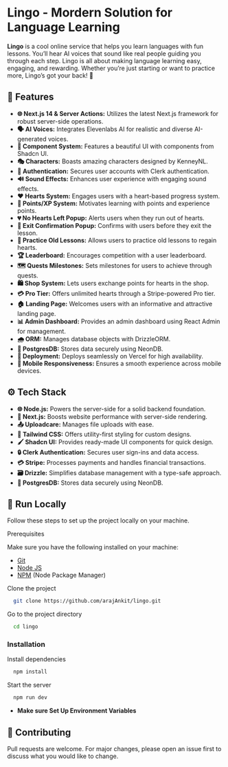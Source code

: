 
# Lingo - Mordern Solution for Language Learning

**Lingo** is a cool online service that helps you learn languages with fun lessons. You’ll hear AI voices that sound like real people guiding you through each step. Lingo is all about making language learning easy, engaging, and rewarding. Whether you’re just starting or want to practice more, Lingo’s got your back! 🌟
## 🤖 Features

- **🌐 Next.js 14 & Server Actions:** Utilizes the latest Next.js framework for robust server-side operations.
- **🗣 AI Voices:** Integrates Elevenlabs AI for realistic and diverse AI-generated voices.
- **🎨 Component System:** Features a beautiful UI with components from Shadcn UI.
- **🎭 Characters:** Boasts amazing characters designed by KenneyNL.
- **🔐 Authentication:** Secures user accounts with Clerk authentication.
- **🔊 Sound Effects:** Enhances user experience with engaging sound effects.
- **❤️ Hearts System:** Engages users with a heart-based progress system.
- **🌟 Points/XP System:** Motivates learning with points and experience points.
- **💔 No Hearts Left Popup:** Alerts users when they run out of hearts.
- **🚪 Exit Confirmation Popup:** Confirms with users before they exit the lesson.
- **🔄 Practice Old Lessons:** Allows users to practice old lessons to regain hearts.
- **🏆 Leaderboard:** Encourages competition with a user leaderboard.
- **🗺 Quests Milestones:** Sets milestones for users to achieve through quests.
- **🛍 Shop System:** Lets users exchange points for hearts in the shop.
- **💳 Pro Tier:** Offers unlimited hearts through a Stripe-powered Pro tier.
- **🏠 Landing Page:** Welcomes users with an informative and attractive landing page.
- **📊 Admin Dashboard:** Provides an admin dashboard using React Admin for management.
- **🌧 ORM:** Manages database objects with DrizzleORM.
- **💾 PostgresDB:** Stores data securely using NeonDB.
- **🚀 Deployment:** Deploys seamlessly on Vercel for high availability.
- **📱 Mobile Responsiveness:** Ensures a smooth experience across mobile devices.
## ⚙️ Tech Stack

- **🌐 Node.js:** Powers the server-side for a solid backend foundation.
- **🚀 Next.js:** Boosts website performance with server-side rendering.
- **📤 Uploadcare:** Manages file uploads with ease.
- **🎨 Tailwind CSS:** Offers utility-first styling for custom designs.
- **🖌️ Shadcn UI:** Provides ready-made UI components for quick design.
- **🔒 Clerk Authentication:** Secures user sign-ins and data access.
- **💳 Stripe:** Processes payments and handles financial transactions.
- **🗃️ Drizzle:** Simplifies database management with a type-safe approach.
- **💾 PostgresDB:** Stores data securely using NeonDB.
## 🤸 Run Locally

Follow these steps to set up the project locally on your machine.

Prerequisites

Make sure you have the following installed on your machine:

- [Git](https://git-scm.com/)
- [Node JS](https://nodejs.org/en)
- [NPM](https://www.npmjs.com/) (Node Package Manager)

Clone the project

```bash
  git clone https://github.com/arajAnkit/lingo.git
```

Go to the project directory

```bash
  cd lingo
```
### Installation

Install dependencies

```bash
  npm install
```

Start the server

```bash
  npm run dev
```
- **Make sure Set Up Environment Variables**

## 🚨 Contributing

Pull requests are welcome. For major changes, please open an issue first to discuss what you would like to change.


